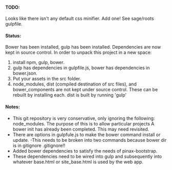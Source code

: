 
#### TODO:
Looks like there isn't any default css minifier. Add one! See sage/roots gulpfile.

#### Status:
Bower has been installed, gulp has been installed.  Dependencies are now kept in source control.
In order to unpack this project in a new space:

1. install npm, gulp, bower.
2. gulp has dependencies in gulpfile.js, bower has dependencies in bower.json.
3. Put your assets in the src folder.
4. node_modules, dist (compiled destination of src files), and bower_components are not kept under source control. These can be rebuilt by installing each. dist is built by running 'gulp'

#### Notes:
- This git repository is very conservative, only ignoring the following: node_modules.
The purpose of this is to allow particular projects 
A bower init has already been completed. This may need revisited.
- There are options in gulpfule.js to make the bower command install or update.
-This needs to be broken into two commands because bower dir is in gitignore .gitignore!!
- Added bower dependencies to satisfy the needs of pinax-bootstrap.
- These dependencies need to be wired into gulp and subsequently into whatever base.html or site_base.html is used by the web app.

